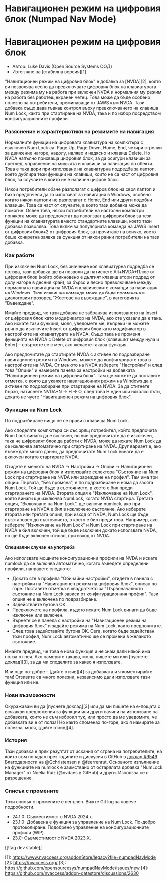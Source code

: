 # Навигационен режим на цифровия блок (Numpad Nav Mode) #

# Навигационен режим на цифровия блок

* Автор: Luke Davis (Open Source Systems ООД)
* Изтегляне на [стабилна версия][1]

"Навигационен режим на цифровия блок" е добавка за [NVDA][2], която ви
позволява лесно да превключвате цифровия блок на клавиатурата между режима
му на работа при включен NVDA и нормалния му режим на работа без работещ
екранен четец. Това може да бъде особено полезно за потребители, преминаващи
от JAWS към NVDA. Тази добавка също дава гъвкав контрол върху превключването
на клавиша Num Lock, както при стартиране на NVDA, така и по избор
посредством конфигурационните профили.

### Разяснение и характеристики на режимите на навигация

Нормалните функции на цифровата клавиатура на компютъра с изключен Num Lock
са: Page Up, Page Down, Home, End, четири стрелки за движение нагоре,
надолу, наляво и надясно и клавиш Delete. Но NVDA напълно прихваща цифровия
блок, за да осигури клавиши за преглед, управление на мишката и клавиши за
навигация по обекти. Това е така дори при използване на клавиатурна подредба
за лаптоп, което дублира тези функции на клавиши, които не са част от
цифровия блок, за случаите в които не е наличен цифров блок.

Някои потребители обаче разполагат с цифров блок на своя лаптоп и биха
предпочели да го използват за навигация в Windows, особено когато някои
лаптопи не разполагат с Home, End или други подобни клавиши. Това са част от
случаите, в които тази добавка може да помогне. Освен това, някои
потребители на настолни компютри понякога може да предпочетат да използват
цифровия блок за тези функции на клавиатурата вместо стандартните клавиши,
което тази добавка позволява. Това включва популярната команда на JAWS
Insert от цифровия блок+2 от цифровия блок, за прочитане на всичко, което
беше конкретна заявка за функция от някои ранни потребители на тази добавка.

### Как работи

При изключен Num Lock, без значение коя клавиатурна подредба се ползва, тази
добавка ще ви позволи да натиснете Alt+NVDA+Плюс от цифровия блок (който
обикновено е дългият клавиш втори подред от долу нагоре в десния край), за
бързо и лесно превключване между нормалната навигация на NVDA и класическите
команди за навигация на Windows. Тази клавишна команда може да бъде
променена в диалоговия прозорец "Жестове на въвеждане", в категорията
"Въвеждане".

Имайте предвид, че тази добавка не забранява използването на Insert от
цифровия блок като модификатор на NVDA, ако сте указали да е така. Ако
искате тази функция, моля, уведомете ме, въпреки че можете ръчно да
изключите Insert от цифровия блок като модификатор в настройките на
клавиатурата на NVDA. Също така не променя функцията на NVDA с Delete от
цифровия блок (клавишът между нула и Enter) – свържете се с мен, ако желаете
такава функция.

Ако предпочитате да стартирате NVDA с активен по подразбиране навигационен
режим на Windows, можете да конфигурирате това в настройките на NVDA. От
менюто на NVDA изберете "Настройки" и след това "Опции" и намерете панела за
настройки на добавката "Навигационен режим на цифровия блок". Там ще можете
да поставите отметка, с която да укажете навигационния режим на Windows да е
активен по подразбиране при стартиране на NVDA. За да стигнете бързо,
натиснете NVDA+N -> Н -> О, след това Н един или няколко пъти, докато не
чуете "Навигационен режим на цифровия блок".

### Функции на Num Lock

По подразбиране нищо не се прави с клавиша Num Lock.

Ако споделяте компютъра си със зрящ потребител, който предпочита Num Lock
винаги да е включен, но вие предпочитате да е изключен, така че цифровият
блок да работи с NVDA, може да искате Num Lock да се изключва автоматично
при стартиране на NVDA. Друг вариант е, ако въвеждате много данни, да
предпочитате Num Lock винаги да е включен когато стартирате NVDA.

Отидете в менюто на NVDA -> Настройки -> Опции -> Навигационен режим на цифровия блок и използвайте селектора "Състояние на Num Lock при стартиране на NVDA или зареждане на профил". Там има три опции:
Първата, "Без промяна", е по подразбиране и няма да засяга Num Lock. Той ще бъде в състоянието, в което е бил преди стартирането на NVDA.
Втората опция е "Изключване на Num Lock", която винаги ще изключва NumLock, когато NVDA стартира.
Третата опция, "Включване на Num Lock", ще включи numlock, ако при стартиране на NVDA е бил в изключено състояние.
Ако изберете втората или третата опция, при изход от NVDA, Num Lock ще бъде възстановен до състоянието, в което е бил преди това. Например, ако изберете "Изключване на Num Lock" и Num Lock при стартиране на NVDA е бил включен, той ще бъде изключен докато използвате NVDA, но ще бъде включен отново, при изход от NVDA.

#### Специални случаи на употреба

Ако използвате мощните конфигурационни профили на NVDA и искате numlock да
се включва автоматично, когато въведете определени профили, направете
следното:
  * Докато сте в профила "Обичайни настройки", отидете в панела с настройки
на "Навигационен режим на цифровия блок", описан по-горе. Поставете отметка
в квадратчето за "Първоначалното състояние на Num Lock зависи от
конфигурационния профил". Тази опция не е включена по подразбиране.
  * Задействайте бутона OK.
  * Превключете на профила, където искате Num Lock винаги да бъде изключен
или включен.
  * Върнете се в панела с настройки на "Навигационен режим на цифровия блок"
и задайте режима на Num Lock, както предпочитате.
  * След това задействайте бутона OK. Сега, когато бъде задействан този
профил, Num Lock автоматично ще се промени в желаното състояние.

Имайте предвид, че това е нова функция и не знам дали някой има полза от
нея. Ако намерите такава, моля, пишете ми или [пуснете доклад][3], за да ми
споделите за какво я използвате.

Или още по-добре – [дайте отзив][4] за добавката и я коментирайте там!
Отзивите са много полезни, независимо дали използвате тази функция или не.

### Нови възможности

Окуражавам ви да [пуснете доклад][3] или да ми пишете на е-пощата с всякакви
предложения за функции или други начини на използване на добавката, които не
съм изброил тук, или просто да ме уведомите, че добавката ви е от полза! Но
както споменах по-горе, ако я намирате за полезна, моля, [дайте отзив][4].

### История

Тази добавка е пряк резултат от искания от страна на потребителите, на които
съм попадал през годините и дискусия в GitHub в [доклад
#9549](https://github.com/nvaccess/nvda/issues/9549). Благодарности на
@Qchristensen и @feerrenrut. Основното изпълнение на функциите на numlock е
заимствано от остарялата добавка "NumLock Manager" от Noelia Ruiz (@nvdaes в
GitHub) и други. Използва се с разрешение.

### Списък с промените

Този списък с промените е непълен. Вижте Git log за повече подробности.

* 24.1.0: Съвместимост с NVDA 2024.x.
* 23.1.0: Добавена е функция за управление на Num Lock. По-добро
  протоколиране. Подобрено управление на конфигурационните профили (WIP).
* 23.0: Съвместимост с NVDA 2023.X.

[[!tag dev stable]]

[1]: https://www.nvaccess.org/addonStore/legacy?file=numpadNavMode [2]:
https://nvaccess.org/ [3]:
https://github.com/opensourcesys/numpadNavMode/issues/new [4]:
https://github.com/nvaccess/addon-datastore/discussions/2630
